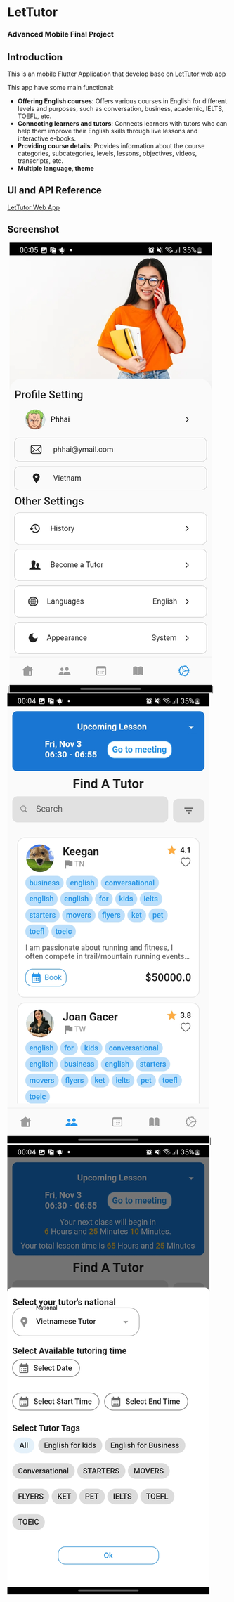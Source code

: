 # LetTutor

### Advanced Mobile Final Project 

## Introduction

This is an mobile Flutter Application that develop base on [LetTutor web app](https://sandbox.app.lettutor.com/)

This app have some main functional:
- **Offering English courses**: Offers various courses in English for different levels and purposes, such as conversation, business, academic, IELTS, TOEFL, etc.
- **Connecting learners and tutors**: Connects learners with tutors who can help them improve their English skills through live lessons and interactive e-books.
- **Providing course details**: Provides information about the course categories, subcategories, levels, lessons, objectives, videos, transcripts, etc.
- **Multiple language, theme**


## UI and API Reference 

[LetTutor Web App](https://sandbox.app.lettutor.com/)

## Screenshot
|![image](https://github.com/hoangankin2211/lettutor/blob/main/screenshot/0cf1875d5011864fdf00.jpg)|![image](https://github.com/hoangankin2211/lettutor/blob/main/screenshot/14d4136ac42612784b37.jpg)|![image](https://github.com/hoangankin2211/lettutor/blob/main/screenshot/19d5346ce320357e6c31.jpg)



<!-- For help getting started with Flutter development, view the
[online documentation](https://docs.flutter.dev/), which offers tutorials,
samples, guidance on mobile development, and a full API reference. -->

